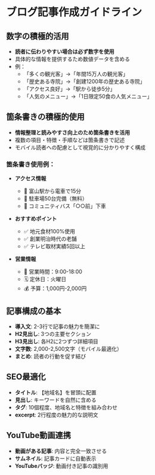 # ブログ記事作成ガイドライン

## 数字の積極的活用
- **読者に伝わりやすい場合は必ず数字を使用**
- 具体的な情報を提供するため数値データを含める
- 例：
  - 「多くの観光客」→「年間15万人の観光客」
  - 「歴史ある寺院」→「創建1200年の歴史ある寺院」  
  - 「アクセス良好」→「駅から徒歩5分」
  - 「人気のメニュー」→「1日限定50食の人気メニュー」

## 箇条書きの積極的使用
- **情報整理と読みやすさ向上のため箇条書きを活用**
- 複数の項目・特徴・手順などは箇条書きで記述
- モバイル読者への配慮として視覚的に分かりやすく構成

### 箇条書き使用例：
- **アクセス情報**
  - 🚃 富山駅から電車で15分
  - 🚗 駐車場50台完備（無料）
  - 🚌 コミュニティバス「○○前」下車

- **おすすめポイント**
  - ✅ 地元食材100%使用
  - ✅ 創業明治時代の老舗
  - ✅ テレビ取材実績5回以上

- **営業情報**
  - 📅 営業時間：9:00-18:00
  - 🗓️ 定休日：火曜日
  - 💰 予算：1,000円-2,000円

## 記事構成の基本
- **導入文**: 2-3行で記事の魅力を簡潔に
- **H2見出し**: 3つの主要セクション
- **H3見出し**: 各H2に2つずつ詳細項目
- **文字数**: 2,000-2,500文字（モバイル最適化）
- **まとめ**: 読者の行動を促す結び

## SEO最適化
- **タイトル**: 【地域名】を冒頭に配置
- **見出し**: キーワードを自然に含める
- **タグ**: 10個程度、地域名と特徴を組み合わせ
- **excerpt**: 2行程度の魅力的な説明文

## YouTube動画連携
- **動画がある記事**: 内容と完全一致させる
- **サムネイル**: 記事カードに自動表示
- **YouTubeバッジ**: 動画付き記事の識別用